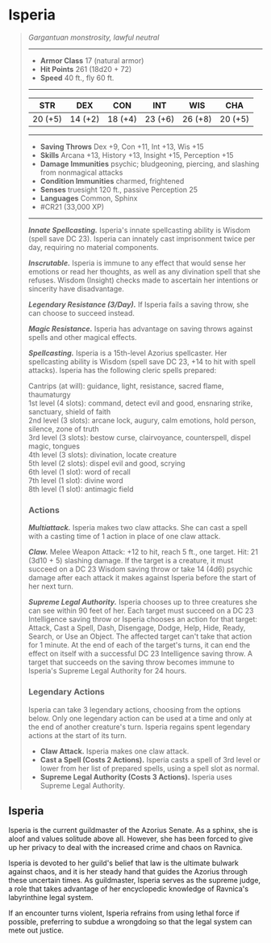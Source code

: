 # Isperia
>*Gargantuan monstrosity, lawful neutral*
>___
>- **Armor Class** 17 (natural armor)
>- **Hit Points** 261 (18d20 + 72)
>- **Speed** 40 ft., fly 60 ft.
>___
>|STR|DEX|CON|INT|WIS|CHA|
>|:---:|:---:|:---:|:---:|:---:|:---:|
>|20 (+5)|14 (+2)|18 (+4)|23 (+6)|26 (+8)|20 (+5)|
>___
>- **Saving Throws** Dex +9, Con +11, Int +13, Wis +15
>- **Skills** Arcana +13, History +13, Insight +15, Perception +15
>- **Damage Immunities** psychic; bludgeoning, piercing, and slashing from nonmagical attacks
>- **Condition Immunities** charmed, frightened
>- **Senses** truesight 120 ft., passive Perception 25
>- **Languages** Common, Sphinx
>- #CR21 (33,000 XP)
>___
>***Innate Spellcasting.*** Isperia's innate spellcasting ability is Wisdom (spell save DC 23). Isperia can innately cast imprisonment twice per day, requiring no material components.  
>
>***Inscrutable.*** Isperia is immune to any effect that would sense her emotions or read her thoughts, as well as any divination spell that she refuses. Wisdom (Insight) checks made to ascertain her intentions or sincerity have disadvantage.  
>
>***Legendary Resistance (3/Day).*** If Isperia fails a saving throw, she can choose to succeed instead.  
>
>***Magic Resistance.*** Isperia has advantage on saving throws against spells and other magical effects.  
>
>***Spellcasting.*** Isperia is a 15th-level Azorius spellcaster. Her spellcasting ability is Wisdom (spell save DC 23, +14 to hit with spell attacks). Isperia has the following cleric spells prepared:  
>
>Cantrips (at will): guidance, light, resistance, sacred flame, thaumaturgy  
>1st level (4 slots): command, detect evil and good, ensnaring strike, sanctuary, shield of faith  
>2nd level (3 slots): arcane lock, augury, calm emotions, hold person, silence, zone of truth  
>3rd level (3 slots): bestow curse, clairvoyance, counterspell, dispel magic, tongues  
>4th level (3 slots): divination, locate creature  
>5th level (2 slots): dispel evil and good, scrying  
>6th level (1 slot): word of recall  
>7th level (1 slot): divine word  
>8th level (1 slot): antimagic field  
>
>### Actions
>***Multiattack.*** Isperia makes two claw attacks. She can cast a spell with a casting time of 1 action in place of one claw attack.  
>
>***Claw.*** Melee Weapon Attack: +12 to hit, reach 5 ft., one target. Hit: 21 (3d10 + 5) slashing damage. If the target is a creature, it must succeed on a DC 23 Wisdom saving throw or take 14 (4d6) psychic damage after each attack it makes against Isperia before the start of her next turn.  
>
>***Supreme Legal Authority.*** Isperia chooses up to three creatures she can see within 90 feet of her. Each target must succeed on a DC 23 Intelligence saving throw or Isperia chooses an action for that target: Attack, Cast a Spell, Dash, Disengage, Dodge, Help, Hide, Ready, Search, or Use an Object. The affected target can't take that action for 1 minute. At the end of each of the target's turns, it can end the effect on itself with a successful DC 23 Intelligence saving throw. A target that succeeds on the saving throw becomes immune to Isperia's Supreme Legal Authority for 24 hours.  
>
>### Legendary Actions
>Isperia can take 3 legendary actions, choosing from the options below. Only one legendary action can be used at a time and only at the end of another creature's turn. Isperia regains spent legendary actions at the start of its turn.
>
>- **Claw Attack.** Isperia makes one claw attack.
>- **Cast a Spell (Costs 2 Actions).** Isperia casts a spell of 3rd level or lower from her list of prepared spells, using a spell slot as normal.
>- **Supreme Legal Authority (Costs 3 Actions).** Isperia uses Supreme Legal Authority.

## Isperia

Isperia is the current guildmaster of the Azorius Senate. As a sphinx, she is aloof and values solitude above all. However, she has been forced to give up her privacy to deal with the increased crime and chaos on Ravnica.

Isperia is devoted to her guild's belief that law is the ultimate bulwark against chaos, and it is her steady hand that guides the Azorius through these uncertain times. As guildmaster, Isperia serves as the supreme judge, a role that takes advantage of her encyclopedic knowledge of Ravnica's labyrinthine legal system.

If an encounter turns violent, Isperia refrains from using lethal force if possible, preferring to subdue a wrongdoing so that the legal system can mete out justice.